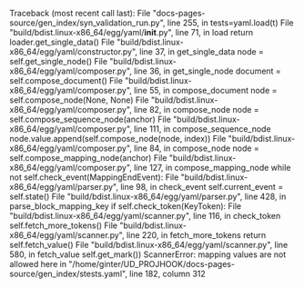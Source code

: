 Traceback (most recent call last):
  File "docs-pages-source/gen_index/syn_validation_run.py", line 255, in <module>
    tests=yaml.load(t)
  File "build/bdist.linux-x86_64/egg/yaml/__init__.py", line 71, in load
    return loader.get_single_data()
  File "build/bdist.linux-x86_64/egg/yaml/constructor.py", line 37, in get_single_data
    node = self.get_single_node()
  File "build/bdist.linux-x86_64/egg/yaml/composer.py", line 36, in get_single_node
    document = self.compose_document()
  File "build/bdist.linux-x86_64/egg/yaml/composer.py", line 55, in compose_document
    node = self.compose_node(None, None)
  File "build/bdist.linux-x86_64/egg/yaml/composer.py", line 82, in compose_node
    node = self.compose_sequence_node(anchor)
  File "build/bdist.linux-x86_64/egg/yaml/composer.py", line 111, in compose_sequence_node
    node.value.append(self.compose_node(node, index))
  File "build/bdist.linux-x86_64/egg/yaml/composer.py", line 84, in compose_node
    node = self.compose_mapping_node(anchor)
  File "build/bdist.linux-x86_64/egg/yaml/composer.py", line 127, in compose_mapping_node
    while not self.check_event(MappingEndEvent):
  File "build/bdist.linux-x86_64/egg/yaml/parser.py", line 98, in check_event
    self.current_event = self.state()
  File "build/bdist.linux-x86_64/egg/yaml/parser.py", line 428, in parse_block_mapping_key
    if self.check_token(KeyToken):
  File "build/bdist.linux-x86_64/egg/yaml/scanner.py", line 116, in check_token
    self.fetch_more_tokens()
  File "build/bdist.linux-x86_64/egg/yaml/scanner.py", line 220, in fetch_more_tokens
    return self.fetch_value()
  File "build/bdist.linux-x86_64/egg/yaml/scanner.py", line 580, in fetch_value
    self.get_mark())
ScannerError: mapping values are not allowed here
  in "/home/ginter/UD_PROJHOOK/docs-pages-source/gen_index/stests.yaml", line 182, column 312

